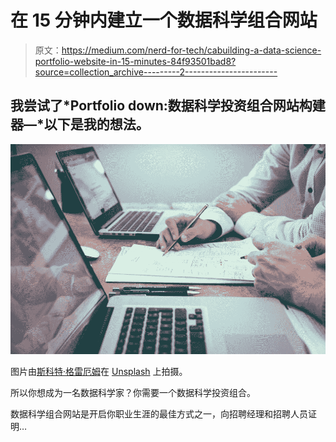 # 在 15 分钟内建立一个数据科学组合网站

> 原文：<https://medium.com/nerd-for-tech/cabuilding-a-data-science-portfolio-website-in-15-minutes-84f93501bad8?source=collection_archive---------2----------------------->

## 我尝试了*Portfolio down:数据科学投资组合网站构建器—*以下是我的想法。

![](img/0238bd68ce9b921e10019b8cf84c7564.png)

图片由[斯科特·格雷厄姆](https://unsplash.com/@homajob)在 [Unsplash](https://unsplash.com/photos/5fNmWej4tAA) 上拍摄。

所以你想成为一名数据科学家？你需要一个数据科学投资组合。

数据科学组合网站是开启你职业生涯的最佳方式之一，向招聘经理和招聘人员证明…